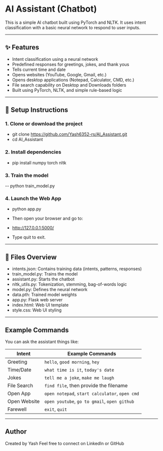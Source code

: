 # AI Assistant (Chatbot)

This is a simple AI chatbot built using PyTorch and NLTK. It uses intent classification with a basic neural network to respond to user inputs.

---

## ✨ Features

- Intent classification using a neural network
- Predefined responses for greetings, jokes, and thank yous
- Tells current time and date
- Opens websites (YouTube, Google, Gmail, etc.)
- Opens desktop applications (Notepad, Calculator, CMD, etc.)
- File search capability on Desktop and Downloads folders
- Built using PyTorch, NLTK, and simple rule-based logic

---

## 🔧 Setup Instructions

### 1. Clone or download the project
- git clone https://github.com/Yash6352-rs/AI_Assistant.git
- cd AI_Assistant

### 2. Install dependencies
- pip install numpy torch nltk

### 3. Train the model
-- python train_model.py

### 4. Launch the Web App
- python app.py

- Then open your browser and go to:
- http://127.0.0.1:5000/

- Type quit to exit.

---

## 📁 Files Overview

- intents.json: Contains training data (intents, patterns, responses)
- train_model.py: Trains the model
- assistant.py: Starts the chatbot
- nltk_utils.py: Tokenization, stemming, bag-of-words logic
- model.py: Defines the neural network
- data.pth: Trained model weights
- app.py: Flask web server
- index.html: Web UI template
- style.css: Web UI styling

---

## Example Commands

You can ask the assistant things like:

| **Intent**   | **Example Commands**                           |
| ------------ | ---------------------------------------------- |
| Greeting     | `hello`, `good morning`, `hey`                 |
| Time/Date    | `what time is it`, `today's date`              |
| Jokes        | `tell me a joke`, `make me laugh`              |
| File Search  | `find file`, then provide the filename         |
| Open App     | `open notepad`, `start calculator`, `open cmd` |
| Open Website | `open youtube`, `go to gmail`, `open github`   |
| Farewell     | `exit`, `quit`                                 |

---

## Author
Created by Yash
Feel free to connect on LinkedIn or GitHub
